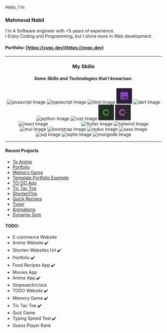 Hello, I'm
### Mahmoud Nabil 

I'm A Software engineer with +5 years of experience.     
I Enjoy Coding and Programming, but I shine more in Web development.


#### Portfolio: [https://xvpc.dev](https://xvpc.dev)

<hr height="1" />

<div align="center">
  <h3>My Skills</h3>
  <h5>Some Skills and Technologies that I know/use.</h5>
</div>

<div align="center">
  <img title="Javascript" src="https://raw.githubusercontent.com/LeonardSSH/vscord/main/assets/icons/js.png" width="50" height="50" alt='javascript Image'>
  <img title="Typescript" src="https://raw.githubusercontent.com/LeonardSSH/vscord/main/assets/icons/ts.png" width="50" height="50" alt='typescript Image'>
  <img title="Html" src="https://raw.githubusercontent.com/leonardssh/vscord/main/assets/icons/html.png" width="50" height="50" alt='html Image'>
  <img title="Css" src="https://raw.githubusercontent.com/leonardssh/vscord/main/assets/icons/css.png" width="50" height="50" alt='css Image'>
  <img title="Dart" src="https://raw.githubusercontent.com/LeonardSSH/vscord/main/assets/icons/dart.png" width="50" height="50" alt='dart Image'>
  <img title="Python" src="https://raw.githubusercontent.com/LeonardSSH/vscord/main/assets/icons/python.png" width="50" height="50" alt='python Image'>
  <img title="Rust" src="https://raw.githubusercontent.com/LeonardSSH/vscord/main/assets/icons/rust.png" width="50" height="50" alt='rust Image'>
  <img title="C#" src="https://raw.githubusercontent.com/LeonardSSH/vscord/main/assets/icons/csharp.png" width="50" height="50" alt='csharp Image'>
  <img title="C++" src="https://raw.githubusercontent.com/leonardssh/vscord/main/assets/icons/cpp.png" width="50" height="50" alt='cplusplus Image'>
  <br />
  <img title="ReactJs" src="https://raw.githubusercontent.com/leonardssh/vscord/main/assets/icons/tsx.png" width="50" height="50" alt='react Image'>
  <img title="NextJs" style="mix-blend-mode: lighten;" src="https://cdn.jsdelivr.net/gh/devicons/devicon@latest/icons/nextjs/nextjs-original.svg" width="50" height="50" alt='nextjs Image'>
  <img title="Flutter" src="https://cdn.jsdelivr.net/gh/devicons/devicon@latest/icons/flutter/flutter-original.svg" width="50" height="50" alt='flutter Image'>
  <img title="Tailwind" src="https://raw.githubusercontent.com/LeonardSSH/vscord/main/assets/icons/tailwind.png" width="50" height="50" alt='tailwind Image'>
  <img title="Material-ui" src="https://mui.com/static/logo.png" width="50" height="50" alt='mui Image'>
  <img title="Bootstrap" src="https://cdn.jsdelivr.net/gh/devicons/devicon/icons/bootstrap/bootstrap-original.svg" width="50" height="50" alt='bootstrap Image'>
  <img title="Redux" src="https://cdn.jsdelivr.net/gh/devicons/devicon/icons/redux/redux-original.svg" width="50" height="50" alt='redux Image'>
  <img title="Sass & Scss" src="https://cdn.jsdelivr.net/gh/devicons/devicon/icons/sass/sass-original.svg" width="50" height="50" alt='sass Image'>
  <br />
  <img title="Sql" src="https://raw.githubusercontent.com/LeonardSSH/vscord/main/assets/icons/sql.png" width="50" height="50" alt='sql Image'>
  <img title="Sqlite" src="https://cdn.jsdelivr.net/gh/devicons/devicon@latest/icons/sqlite/sqlite-original.svg" width="50" height="50" alt='sqlite Image'>
  <img title="Mongodb" src="https://cdn.jsdelivr.net/gh/devicons/devicon@latest/icons/mongodb/mongodb-original.svg" width="50" height="50" alt='mongodb Image'>
</div>

<hr height="1" />

#### Recent Projects
- [Tp Anime](https://tpanime.pages.dev)
- [Portfolio](https://xvpc.dev)
- [Memory Game](https://xvpc.github.io/memory-game)
- [Template Portfolio Example](https://xvpc.github.io/temp-css-html)
- [TO-DO App](https://xvpc.github.io/todo)
- [Tic Tac Toe](https://xvpc.github.io/tic-tac-toe)
- [ShortenThis](https://shortenthis.pages.dev)
- [Quick Recipes](https://quickrecipes.pages.dev)
- [Typer](https://xvpc.github.io/typer)
- [Animations](https://xvpc.github.io/animations)
- [Dynamix Gym](https://dynamix-gym.pages.dev)


#### TODO:
- E-commerce Website
- Anime Website ✔️
- Shorten Websites Url ✔️
- Portfolio ✔️
- Food Recipes App ✔️
- Movies App
- Anime App ✔️
- Stopwatch/clock
- TODO Website ✔️
- Memory Game ✔️
- Tic Tac Toe ✔️ 
- Quiz Game
- Typing Speed Test ✔️
- Guess Player Rank
